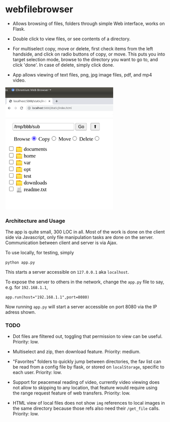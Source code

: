 # webfilebrowser

- Allows browsing of files, folders through simple Web interface,
  works on Flask.

- Double click to view files, or see contents of a directory.

- For multiselect copy, move or delete, first check items from the
  left handside, and click on radio buttons of copy, or move. This
  puts you into target selection mode, browse to the directory you
  want to go to, and click 'done'. In case of delete, simply click
  done.

- App allows viewing of text files, png, jpg image files, pdf, and mp4
  video.

<img width="340" src="webfilebrowser.png"/>

### Architecture and Usage

The app is quite small, 300 LOC in all. Most of the work is done on the
client side via Javascript, only file manipulation tasks are done on
the server. Communication between client and server is via Ajax.

To use locally, for testing, simply

```
python app.py
```

This starts a server accessible on `127.0.0.1` aka `localhost`. 

To expose the server to others in the network, change the `app.py`
file to say, e.g. for `192.168.1.1`,

```
app.run(host="192.168.1.1",port=8080)
```

Now running `app.py` will start a server accessible on port 8080 via
the IP adress shown. 

### TODO

- Dot files are filtered out, toggling that permission to view can be
  useful. Priority: low.

- Multiselect and zip, then download feature. Priority: medium.

- "Favorites" folders to quickly jump between directories, the fav list
  can be read from a config file by flask, or stored on `localStorage`,
  specific to each user. Priority: low.

- Support for peacemeal reading of video, currently video viewing does
  not allow to skipping to any location, that feature would require
  using the range request feature of web transfers. Priority: low.

- HTML view of local files does not show `img` references to local
  images in the same directory because those refs also need their
  `/get_file` calls. Priority: low.


